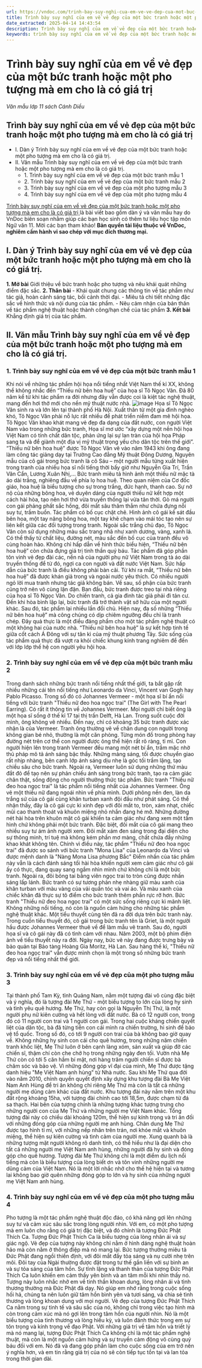 ```yaml
---
url: https://vndoc.com/trinh-bay-suy-nghi-cua-em-ve-ve-dep-cua-mot-buc-tranh-hoac-mot-pho-tuong-ma-em-cho-la-co-gia-tri-299898
title: Trình bày suy nghĩ của em về vẻ đẹp của một bức tranh hoặc một pho tượng mà em cho là có giá trị - Văn mẫu lớp 11 sách Cánh Diều - VnDoc.com
date_extracted: 2025-04-14 14:43:54
description: Trình bày suy nghĩ của em về vẻ đẹp của một bức tranh hoặc một pho tượng mà em cho là có giá trị là bài viết bao gồm dàn ý và văn mẫu hay do VnDoc biên soạn nhằm giúp các bạn học sinh có thêm tư liệu học tập môn Ngữ văn 11
keywords: trình bày suy nghĩ của em về vẻ đẹp của một bức tranh hoặc một pho tượng mà em cho là có giá trị,trình bày suy nghĩ của em về vẻ đẹp của một bức tranh hoặc một pho tượng,văn mẫu trình bày suy nghĩ của em về vẻ đẹp của một bức tranh hoặc một pho tượng,dàn ý trình bày suy nghĩ của em về vẻ đẹp của một bức tranh hoặc một pho tượng,trình bày suy nghĩ của em về vẻ đẹp của một bức tranh hoặc một pho tượng mà em cho là có giá trị lớp 11
---
```


# Trình bày suy nghĩ của em về vẻ đẹp của một bức tranh hoặc một pho tượng mà em cho là có giá trị
 _Văn mẫu lớp 11 sách Cánh Diều_
## Trình bày suy nghĩ của em về vẻ đẹp của một bức tranh hoặc một pho tượng mà em cho là có giá trị
  * I. Dàn ý Trình bày suy nghĩ của em về vẻ đẹp của một bức tranh hoặc một pho tượng mà em cho là có giá trị.
  * II. Văn mẫu Trình bày suy nghĩ của em về vẻ đẹp của một bức tranh hoặc một pho tượng mà em cho là có giá trị.
    * 1\. Trình bày suy nghĩ của em về vẻ đẹp của một bức tranh mẫu 1
    * 2\. Trình bày suy nghĩ của em về vẻ đẹp của một bức tranh mẫu 2
    * 3\. Trình bày suy nghĩ của em về vẻ đẹp của một pho tượng mẫu 3
    * 4\. Trình bày suy nghĩ của em về vẻ đẹp của một pho tượng mẫu 4

[Trình bày suy nghĩ của em về vẻ đẹp của một bức tranh hoặc một pho tượng mà em cho là có giá trị ](<https://vndoc.com/trinh-bay-suy-nghi-cua-em-ve-ve-dep-cua-mot-buc-tranh-hoac-mot-pho-tuong-ma-em-cho-la-co-gia-tri-299898>)là bài viết bao gồm dàn ý và văn mẫu hay do VnDoc biên soạn nhằm giúp các bạn học sinh có thêm tư liệu học tập môn Ngữ văn 11. Mời các bạn tham khảo\!
**Bản quyền tài liệu thuộc về VnDoc, nghiêm cấm hành vi sao chép với mục đích thương mại.**
## I. Dàn ý Trình bày suy nghĩ của em về vẻ đẹp của một bức tranh hoặc một pho tượng mà em cho là có giá trị.
**1\. Mở bài**
Giới thiệu về bức tranh hoặc pho tượng và nêu khái quát những điểm đặc sắc.
**2\. Thân bài**
\- Khái quát chung các thông tin về tác phẩm như tác giả, hoàn cảnh sáng tác, bối cảnh thời đại.
\- Miêu tả chi tiết những đặc sắc về hình thức và nội dung của tác phẩm.
\- Nêu cảm nhận của bản thân về tác phẩm nghệ thuật hoặc thành công/hạn chế của tác phẩm
**3\. Kết bài**
Khẳng định giá trị của tác phẩm.
## II. Văn mẫu Trình bày suy nghĩ của em về vẻ đẹp của một bức tranh hoặc một pho tượng mà em cho là có giá trị.
### 1\. Trình bày suy nghĩ của em về vẻ đẹp của một bức tranh mẫu 1
Khi nói về những tác phẩm hội họa nổi tiếng nhất Việt Nam thế kỉ XX, không thể không nhắc đến “Thiếu nữ bên hoa huệ” của họa sĩ Tô Ngọc Vân. Đã 80 năm kể từ khi tác phẩm ra đời nhưng đây vẫn được coi là kiệt tác nghệ thuật, mang đến hơi thở mới cho nền mỹ thuật nước nhà.
![image](https://i.vdoc.vn/data/image/2023/06/26/thieu-nu-ben-hoa-hue-1.jpg)
Họa sĩ Tô Ngọc Vân sinh ra và lớn lên tại thành phố Hà Nội. Xuất thân từ một gia đình nghèo khó, Tô Ngọc Vân phải nỗ lực rất nhiều để phát triển niềm đam mê hội họa. Tô Ngọc Vân khao khát mang vẻ đẹp đa dạng của đất nước, con người Việt Nam vào trong những bức tranh, Họa sĩ mơ ước “xây dựng một nền hội họa Việt Nam có tính chất dân tộc, phản ứng lại sự lan tràn của hội họa Pháp sang ta và để giành một địa vị mỹ thuật trọng yếu cho dân tộc trên thế giới”.
“Thiếu nữ bên hoa huệ” được Tô Ngọc Vân vẽ vào năm 1943 khi ông đang làm công tác giảng dạy tại Trường Cao đẳng Mỹ thuật Đông Dương. Nguyên mẫu của cô gái trong bức tranh là cô Sáu – một người mẫu từng xuất hiện trong tranh của nhiều họa sĩ nổi tiếng thời bấy giờ như Nguyễn Gia Trí, Trần Văn Cẩn, Lương Xuân Nhị,…
Bức tranh miêu tả hình ảnh một thiếu nữ mặc tà áo dài trắng, nghiêng đầu về phía lọ hoa huệ. Theo quan niệm của Cơ đốc giáo, hoa huệ là biểu tượng cho sự trong trắng, đức hạnh, thanh cao. Sự nở nộ của những bông hoa, vẻ duyên dáng của người thiếu nữ kết hợp một cách hài hòa, tạo nên hơi thở vừa truyền thống lại vừa tân thời. Gò má người con gái phảng phất sắc hồng, đôi mắt sâu thăm thẳm như chứa đựng nỗi suy tư, trầm buồn. Tác phẩm có bố cục chặt chẽ. Hình ảnh cô gái kề sát đầu bên hoa, một tay nâng bông hoa, một tay khẽ chạm vào mái tóc tạo nên sự liên kết giữa các đối tượng trong tranh. Ngoài sắc trắng chủ đạo, Tô Ngọc Vân còn sử dụng những màu sắc trang nhã như xanh dương, vàng, xanh lá. Có thể thấy từ chất liệu, đường nét, màu sắc đến bố cục của tranh đều vô cùng hoàn hảo. Không chỉ hấp dẫn về hình thức biểu hiện, “Thiếu nữ bên hoa huệ” còn chứa đựng giá trị tinh thần quý báu. Tác phẩm đã góp phần tôn vinh vẻ đẹp đài các, nền nã của người phụ nữ Việt Nam trong tà áo dài truyền thống để từ đó, ngợi ca con người và đất nước Việt Nam.
Sức hấp dẫn của bức tranh là điều không phải bàn cãi. Từ khi ra mắt, “Thiếu nữ bên hoa huệ” đã được khán giả trong và ngoài nước yêu thích. Có nhiều người ngỏ lời mua tranh nhưng tác giả không bán. Về sau, số phận của bức tranh cũng trở nên vô cùng lận đận. Ban đầu, bức tranh được treo tại nhà riêng của họa sĩ Tô Ngọc Vân. Do chiến tranh, cả gia đình tác giả phải đi tản cư. Đến khi hòa bình lập lại, bức tranh đã trở thành vật sở hữu của một người khác. Sau đó, tác phẩm lại nhiều lần đổi chủ. Hiện nay, đa số những “Thiếu nữ bên hoa huệ” mà công chúng có dịp chiêm ngưỡng đều chỉ là tranh chép. Đây quả thực là một điều đáng phẩm cho một tác phẩm nghệ thuật có một không hai của nước nhà.
“Thiếu nữ bên hoa huệ” là sự kết hợp tinh tế giữa cốt cách Á Đông với sự tân kì của mỹ thuật phương Tây. Sức sống của tác phẩm quả thực đã vượt ra khỏi chiếc khung kính trang nghiêm để đến với lớp lớp thế hệ con người yêu hội họa.
### 2\. Trình bày suy nghĩ của em về vẻ đẹp của một bức tranh mẫu 2
Trong danh sách những bức tranh nổi tiếng nhất thế giới, ta bắt gặp rất nhiều những cái tên nổi tiếng như Leonardo da Vinci, Vincent van Gogh hay Pablo Picasso. Trong số đó có Johannes Vermeer - một họa sĩ bí ẩn nổi tiếng với bức tranh "Thiếu nữ đeo hoa ngọc trai" \(The Girl with The Pearl Earring\).
Có rất ít thông tin về Johannes Vermeer. Mọi người chỉ biết ông là một họa sĩ sống ở thế kỉ 17 tại thị trấn Delft, Hà Lan. Trong suốt cuộc đời mình, ông không vẽ nhiều. Đến nay, chỉ có khoảng 35 bức tranh được xác nhận là của Vermeer. Tranh ông thường vẽ về chân dung con người trong không gian bé nhỏ, thường là một căn phòng. Từng món đồ trong phòng hay đường nét trên cơ thể con người được ông thể hiện rất rõ ràng, tỉ mỉ. Con người hiện lên trong tranh Vermeer đều mang một nét bí ẩn, trầm mặc nhờ thủ pháp mô tả ánh sáng bậc thầy. Những mảng sáng, tối được chuyển giao rất nhịp nhàng, bên cạnh lớp ánh sáng dịu nhẹ là góc tối trầm lặng, tạo chiều sâu cho bức tranh. Ngoài ra, Vermeer luôn sử dụng những thứ màu đắt đỏ để tạo nên sự phản chiếu ánh sáng trong bức tranh, tạo ra cảm giác chân thật, sống động cho người thưởng thức tác phẩm.
Bức tranh "Thiếu nữ đeo hoa ngọc trai" là tác phẩm nổi tiếng nhất của Johannes Vermeer. Ông vẽ một thiếu nữ đang ngoái nhìn về phía mình. Dưới phông nền đen, làn da trắng sứ của cô gái cùng khăn turban xanh đội đầu như phát sáng. Có thể nhận thấy, đây là cô gái cực kì xinh đẹp với đôi mắt to, tròn, xám nhạt, chiếc mũi cao thanh thoát và khuôn miệng nhỏ nhắn đang hé mở. Những đường nét hài hòa trên khuôn mặt cô gái khiến ta cảm giác như đang xem một tấm hình chứ không phải một bức tranh. Đặc biệt, đôi mắt của cô gái mang theo nhiều suy tư ám ảnh người xem. Đôi mắt xám đen sáng trong đại diện cho sự thông minh, trí tuệ mà không kém phần mơ màng, chất chứa đầy những khao khát không tên. Chính vì điều này, tác phẩm "Thiếu nữ đeo hoa ngọc trai" đã được so sánh với bức tranh "Mona Lisa" của Leonardo da Vinci và được mệnh danh là "Nàng Mona Lisa phương Bắc"
Điểm nhấn của tác phẩm này vẫn là cách đánh sáng tối hài hòa khiến người xem cảm giác như cô gái ấy có thực, đang quay sang ngắm nhìn mình chứ không chỉ là một bức tranh. Ngoài ra, đôi bông tai bằng viên ngọc trai to tròn cũng được nhấn sáng lấp lánh. Bức tranh có sự tương phản nhẹ nhàng giữ màu xanh của khăn turban với màu vàng của vải quấn tóc và vai áo. Và màu xanh của chiếc khăn đã thực sự tô điểm cho bức tranh thêm phần rực rỡ hơn.
Bức tranh "Thiếu nữ đeo hoa ngọc trai" có một sức sống riêng cực kì mãnh liệt. Không những nổi tiếng, nó còn là nguồn cảm hứng cho những tác phẩm nghệ thuật khác. Một tiểu thuyết cùng tên đã ra đời dựa trên bức tranh này. Trong cuốn tiểu thuyết đó, cô gái trong bức tranh tên là Griet, là một người hầu được Johannes Vermeer thuê về để làm mẫu vẽ tranh. Sau đó, người họa sĩ và cô gái này đã có tình cảm với nhau. Năm 2003, một bộ phim điện ảnh về tiểu thuyết này ra đời.
Ngày nay, bức vẽ này đang được trưng bày và bảo quản tại Bảo tàng Hoàng Gia Moritz, Hà Lan. Sau hàng thế kỉ, "Thiếu nữ đeo hoa ngọc trai" vẫn được mình chọn là một trong số những bức tranh đẹp và nổi tiếng nhất thế giới.
### 3\. Trình bày suy nghĩ của em về vẻ đẹp của một pho tượng mẫu 3
Tại thành phố Tam Kỳ, tỉnh Quảng Nam, nằm một tượng đài vô cùng đặc biệt và ý nghĩa, đó là tượng đài Mẹ Thứ - một biểu tượng to lớn của lòng hy sinh và tình yêu quê hương.
Mẹ Thứ, hay còn gọi là Nguyễn Thị Thứ, là một người phụ nữ kiên cường và hết lòng với đất nước. Bà có 12 người con, trong đó có 11 người con trai và 1 người con gái. Trong hai cuộc kháng chiến quyết liệt của dân tộc, bà đã từng tiễn con cái mình ra chiến trường, hi sinh để bảo vệ tổ quốc. Trong số đó, có tới 9 người con trai của bà không bao giờ quay về. Không những hy sinh con cái cho quê hương, trong những năm chiến tranh khốc liệt, Mẹ Thứ luôn ở bên cạnh làng xóm, sản xuất và giúp đỡ các chiến sĩ, thậm chí còn che chở họ trong những ngày đen tối. Vườn nhà Mẹ Thứ còn có tới 5 căn hầm bí mật, nơi hàng trăm người chiến sĩ được bà chăm sóc và bảo vệ.
Vì những đóng góp vĩ đại của mình, Mẹ Thứ được tặng danh hiệu "Mẹ Việt Nam anh hùng" từ Nhà nước. Sau khi Mẹ Thứ qua đời vào năm 2010, chính quyền quyết định xây dựng khu tượng đài Bà Mẹ Việt Nam Anh Hùng để tri ân không chỉ riêng Mẹ Thứ mà còn là tất cả những người mẹ dũng cảm khác của đất nước.
Khu tượng đài này nằm trên một khu đất rộng khoảng 15ha, với tượng đài chính cao tới 18,5m, được chạm từ đá sa thạch. Hai bên của tượng chính là những tượng khác tượng trưng cho những người con của Mẹ Thứ và những người mẹ Việt Nam khác. Tổng tượng đài này có chiều dài khoảng 120m, thể hiện sự kính trọng và tri ân đối với những đóng góp của những người mẹ anh hùng.
Chân dung Mẹ Thứ được tạo hình tỉ mỉ, với những nếp nhăn trên trán, nơi khóe mắt và khuôn miệng, thể hiện sự kiên cường và tình cảm của người mẹ. Xung quanh bà là những tượng mặt người không rõ danh tính, có thể hiểu như là đại diện cho tất cả những người mẹ Việt Nam anh hùng, những người đã hy sinh và đóng góp cho quê hương.
Tượng đài Mẹ Thứ không chỉ là một điểm du lịch nổi tiếng mà còn là biểu tượng của lòng biết ơn và tôn vinh những người mẹ dũng cảm của Việt Nam. Nó là một lời nhắc nhở cho thế hệ hiện tại và tương lai không bao giờ quên những đóng góp to lớn và hy sinh của những người mẹ Việt Nam anh hùng.
### 4\. Trình bày suy nghĩ của em về vẻ đẹp của một pho tượng mẫu 4
Pho tượng là một tác phẩm nghệ thuật độc đáo, có khả năng gợi lên những suy tư và cảm xúc sâu sắc trong lòng người nhìn. Với em, có một pho tượng mà em luôn cho rằng có giá trị đặc biệt, và đó chính là tượng Đức Phật Thích Ca.
Tượng Đức Phật Thích Ca là biểu tượng của lòng nhân ái và sự giác ngộ. Vẻ đẹp của tượng này không chỉ nằm ở hình dáng nghệ thuật hoàn hảo mà còn nằm ở thông điệp mà nó mang lại. Bức tượng thường miêu tả Đức Phật đang ngồi thiền định, với đôi mắt đầy tỏa sáng và nụ cười nhẹ trên môi. Đôi tay của Ngài thường được đặt trong tư thế gắn liền với sự bình an và sự tỏa sáng của tâm hồn.
Sự tĩnh lặng và thanh thản của tượng Đức Phật Thích Ca luôn khiến em cảm thấy yên bình và an tâm mỗi khi nhìn thấy nó. Tượng này luôn nhắc nhở em về tinh thần khoan dung, lòng nhân ái và tình thương thường mà Đức Phật đã dạy. Nó giúp em nhớ rằng trong cuộc sống hối hả, chúng ta nên luôn giữ tâm hồn bình yên và tươi sáng, và chia sẻ tình thương và lòng khoan dung với mọi người.
Vẻ đẹp của tượng Đức Phật Thích Ca nằm trong sự tinh tế và sâu sắc của nó, không chỉ trong việc tạo hình mà còn trong cảm xúc mà nó gợi lên trong tâm hồn của người nhìn. Nó là một biểu tượng của tình thương và lòng hiếu kỳ, và luôn đánh thức trong em sự tôn trọng và kính trọng về đạo Phật.
Với những giá trị về tâm hồn và triết lý mà nó mang lại, tượng Đức Phật Thích Ca không chỉ là một tác phẩm nghệ thuật, mà còn là một nguồn cảm hứng và sự truyền cảm động vô cùng quý báu đối với em. Nó đã và đang góp phần làm cho cuộc sống của em trở nên ý nghĩa hơn, và em tin rằng giá trị của nó sẽ còn tiếp tục tồn tại và lan tỏa trong thời gian dài.
